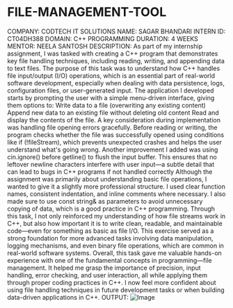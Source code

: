 # FILE-MANAGEMENT-TOOL
COMPANY: CODTECH IT SOLUTIONS
NAME: SAGAR BHANDARI
INTERN ID: CT04DH388
DOMAIN: C++ PROGRAMMING
DURATION: 4 WEEKS
MENTOR: NEELA SANTOSH 
DESCRIPTION: As part of my internship assignment, I was tasked with creating a C++ program that demonstrates key file handling techniques, including reading, writing, and appending data to text files. The purpose of this task was to understand how C++ handles file input/output (I/O) operations, which is an essential part of real-world software development, especially when dealing with data persistence, logs, configuration files, or user-generated input.
The application I developed starts by prompting the user with a simple menu-driven interface, giving them options to:
Write data to a file (overwriting any existing content)
Append new data to an existing file without deleting old content
Read and display the contents of the file.
A key consideration during implementation was handling file opening errors gracefully. Before reading or writing, the program checks whether the file was successfully opened using conditions like if (!fileStream), which prevents unexpected crashes and helps the user understand what's going wrong.
Another improvement I added was using cin.ignore() before getline() to flush the input buffer. This ensures that no leftover newline characters interfere with user input—a subtle detail that can lead to bugs in C++ programs if not handled correctly
Although the assignment was primarily about understanding basic file operations, I wanted to give it a slightly more professional structure. I used clear function names, consistent indentation, and inline comments where necessary. I also made sure to use const string& as parameters to avoid unnecessary copying of data, which is a good practice in C++ programming.
Through this task, I not only reinforced my understanding of how file streams work in C++, but also how important it is to write clean, readable, and maintainable code—even for something as basic as file I/O. This exercise served as a strong foundation for more advanced tasks involving data manipulation, logging mechanisms, and even binary file operations, which are common in real-world software systems.
Overall, this task gave me valuable hands-on experience with one of the fundamental concepts in programming—file management. It helped me grasp the importance of precision, input handling, error checking, and user interaction, all while applying them through proper coding practices in C++. I now feel more confident about using file handling techniques in future development tasks or when building data-driven applications in C++.
OUTPUT:
![Image](https://github.com/user-attachments/assets/12d75d9d-fbf3-4fd9-9236-e69d69cb816e)
